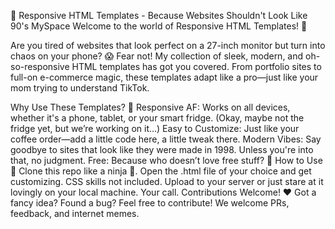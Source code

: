 🚀 Responsive HTML Templates - Because Websites Shouldn't Look Like 90's MySpace
Welcome to the world of Responsive HTML Templates! 🎉

Are you tired of websites that look perfect on a 27-inch monitor but turn into chaos on your phone? 😱 Fear not! My collection of sleek, modern, and oh-so-responsive HTML templates has got you covered. From portfolio sites to full-on e-commerce magic, these templates adapt like a pro—just like your mom trying to understand TikTok.

Why Use These Templates? 🤔
Responsive AF: Works on all devices, whether it's a phone, tablet, or your smart fridge. (Okay, maybe not the fridge yet, but we’re working on it…)
Easy to Customize: Just like your coffee order—add a little code here, a little tweak there.
Modern Vibes: Say goodbye to sites that look like they were made in 1998. Unless you're into that, no judgment.
Free: Because who doesn’t love free stuff? 🎁
How to Use 🔧
Clone this repo like a ninja 🥷.
Open the .html file of your choice and get customizing. CSS skills not included.
Upload to your server or just stare at it lovingly on your local machine. Your call.
Contributions Welcome! ❤️
Got a fancy idea? Found a bug? Feel free to contribute! We welcome PRs, feedback, and internet memes.
